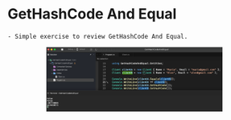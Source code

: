 # GetHashCode And Equal

    - Simple exercise to review GetHashCode And Equal.

<p align="center">
  <img src="./screenshots/example1.png" width="350" title="Console">
</p>
